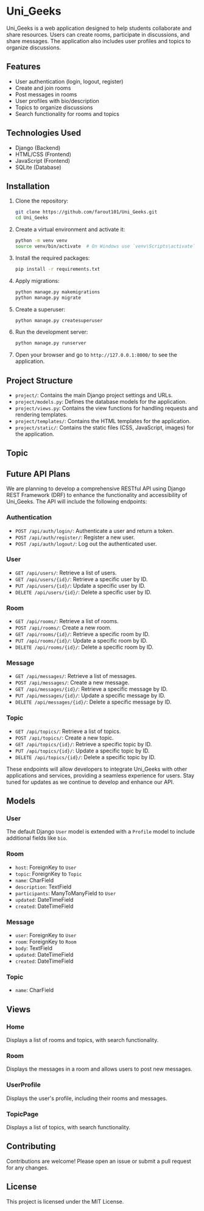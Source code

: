 # Uni_Geeks

Uni_Geeks is a web application designed to help students collaborate and share resources. Users can create rooms, participate in discussions, and share messages. The application also includes user profiles and topics to organize discussions.

## Features

- User authentication (login, logout, register)
- Create and join rooms
- Post messages in rooms
- User profiles with bio/description
- Topics to organize discussions
- Search functionality for rooms and topics

## Technologies Used

- Django (Backend)
- HTML/CSS (Frontend)
- JavaScript (Frontend)
- SQLite (Database)

## Installation

1. Clone the repository:
    ```sh
    git clone https://github.com/farout101/Uni_Geeks.git
    cd Uni_Geeks
    ```

2. Create a virtual environment and activate it:
    ```sh
    python -m venv venv
    source venv/bin/activate  # On Windows use `venv\Scripts\activate`
    ```

3. Install the required packages:
    ```sh
    pip install -r requirements.txt
    ```

4. Apply migrations:
    ```sh
    python manage.py makemigrations
    python manage.py migrate
    ```

5. Create a superuser:
    ```sh
    python manage.py createsuperuser
    ```

6. Run the development server:
    ```sh
    python manage.py runserver
    ```

7. Open your browser and go to `http://127.0.0.1:8000/` to see the application.

## Project Structure

- `project/`: Contains the main Django project settings and URLs.
- `project/models.py`: Defines the database models for the application.
- `project/views.py`: Contains the view functions for handling requests and rendering templates.
- `project/templates/`: Contains the HTML templates for the application.
- `project/static/`: Contains the static files (CSS, JavaScript, images) for the application.

## Topic

## Future API Plans

We are planning to develop a comprehensive RESTful API using Django REST Framework (DRF) to enhance the functionality and accessibility of Uni_Geeks. The API will include the following endpoints:

### Authentication

- `POST /api/auth/login/`: Authenticate a user and return a token.
- `POST /api/auth/register/`: Register a new user.
- `POST /api/auth/logout/`: Log out the authenticated user.

### User

- `GET /api/users/`: Retrieve a list of users.
- `GET /api/users/{id}/`: Retrieve a specific user by ID.
- `PUT /api/users/{id}/`: Update a specific user by ID.
- `DELETE /api/users/{id}/`: Delete a specific user by ID.

### Room

- `GET /api/rooms/`: Retrieve a list of rooms.
- `POST /api/rooms/`: Create a new room.
- `GET /api/rooms/{id}/`: Retrieve a specific room by ID.
- `PUT /api/rooms/{id}/`: Update a specific room by ID.
- `DELETE /api/rooms/{id}/`: Delete a specific room by ID.

### Message

- `GET /api/messages/`: Retrieve a list of messages.
- `POST /api/messages/`: Create a new message.
- `GET /api/messages/{id}/`: Retrieve a specific message by ID.
- `PUT /api/messages/{id}/`: Update a specific message by ID.
- `DELETE /api/messages/{id}/`: Delete a specific message by ID.

### Topic

- `GET /api/topics/`: Retrieve a list of topics.
- `POST /api/topics/`: Create a new topic.
- `GET /api/topics/{id}/`: Retrieve a specific topic by ID.
- `PUT /api/topics/{id}/`: Update a specific topic by ID.
- `DELETE /api/topics/{id}/`: Delete a specific topic by ID.

These endpoints will allow developers to integrate Uni_Geeks with other applications and services, providing a seamless experience for users. Stay tuned for updates as we continue to develop and enhance our API.

## Models

### User

The default Django `User` model is extended with a `Profile` model to include additional fields like `bio`.

### Room

- `host`: ForeignKey to `User`
- `topic`: ForeignKey to `Topic`
- `name`: CharField
- `description`: TextField
- `participants`: ManyToManyField to `User`
- `updated`: DateTimeField
- `created`: DateTimeField

### Message

- `user`: ForeignKey to `User`
- `room`: ForeignKey to `Room`
- `body`: TextField
- `updated`: DateTimeField
- `created`: DateTimeField

### Topic

- `name`: CharField

## Views

### Home

Displays a list of rooms and topics, with search functionality.

### Room

Displays the messages in a room and allows users to post new messages.

### UserProfile

Displays the user's profile, including their rooms and messages.

### TopicPage

Displays a list of topics, with search functionality.

## Contributing

Contributions are welcome! Please open an issue or submit a pull request for any changes.

## License

This project is licensed under the MIT License.